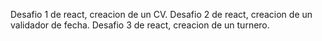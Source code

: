Desafio 1 de react, creacion de un CV.
Desafio 2 de react, creacion de un validador de fecha.
Desafio 3 de react, creacion de un turnero.

